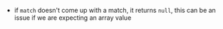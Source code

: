 - if `match` doesn't come up with a match, it returns `null`, this can be an issue if we are expecting an array value